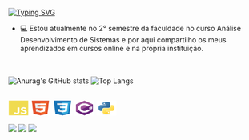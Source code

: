 [![Typing SVG](https://readme-typing-svg.demolab.com?font=Fira+Code&weight=600&size=25&pause=1000&color=FF007F&random=false&width=435&height=40&lines=Ol%C3%A1%2C+eu+sou+a+Fabiana+Mendes!+%F0%9F%91%BE%F0%9F%93%9A%F0%9F%92%99)](https://git.io/typing-svg)



- 💻 Estou atualmente no 2° semestre da faculdade no curso Análise Desenvolvimento de Sistemas e por aqui compartilho os meus aprendizados em cursos online e na própria instituição.

<br><br>
![Anurag's GitHub stats](https://github-readme-stats.vercel.app/api?username=fabimendes&count_private=true&show_icons=true&theme=tokyonight)
![Top Langs](https://github-readme-stats.vercel.app/api/top-langs/?username=fabimendes&layout=compact&count_private=true&langs_count=5&langs_exclude_repo=github-readme-stats&theme=tokyonight)


<div style="display: inline_block"><br>
  <img align="center" alt="fabi-Js" height="30" width="40" src="https://raw.githubusercontent.com/devicons/devicon/master/icons/javascript/javascript-plain.svg">
  <img align="center" alt="fabi-HTML" height="30" width="40" src="https://raw.githubusercontent.com/devicons/devicon/master/icons/html5/html5-original.svg">
  <img align="center" alt="fabi-CSS" height="30" width="40" src="https://raw.githubusercontent.com/devicons/devicon/master/icons/css3/css3-original.svg">
  <img align="center" alt="fabi-Csharp" height="30" width="40" src="https://raw.githubusercontent.com/devicons/devicon/master/icons/csharp/csharp-original.svg">
  <img align="center" alt="fabi-Python" height="30" width="40" <img src="https://raw.githubusercontent.com/devicons/devicon/master/icons/python/python-original.svg">
</div>
<br>

<div>
  <a href="https://www.instagram.com/bby_mendasme/" target="_blank"><img src="https://img.shields.io/badge/-Instagram-%23E4405F?style=for-the-badge&logo=instagram&logoColor=white" target="_blank"></a> 
  <a href = "mailto:fmendesneri@gmail.com"><img src="https://img.shields.io/badge/-Gmail-%23333?style=for-the-badge&logo=gmail&logoColor=white" target="_blank"></a>
  <a href="https://www.linkedin.com/in/fabiana-mendes-786998265/" target="_blank"><img src="https://img.shields.io/badge/-LinkedIn-%230077B5?style=for-the-badge&logo=linkedin&logoColor=white" target="_blank"></a> 
  
</div>



